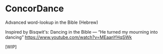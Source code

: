 # ConcorDance
Advanced word-lookup in the Bible (Hebrew)

Inspired by Bisqwit's: Dancing in the Bible — “He turned my mourning into dancing”
https://www.youtube.com/watch?v=MEaanYHqSWk


[WIP]
